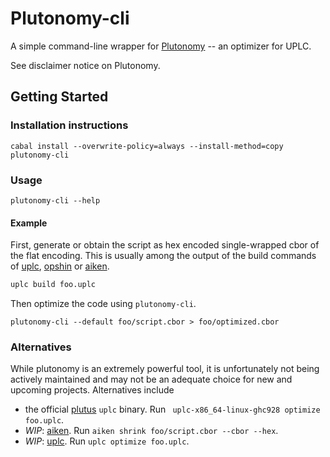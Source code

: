 # Plutonomy-cli

A simple command-line wrapper for [Plutonomy](https://github.com/well-typed/plutonomy) -- an optimizer for UPLC.

See disclaimer notice on Plutonomy.

## Getting Started

### Installation instructions

```
cabal install --overwrite-policy=always --install-method=copy plutonomy-cli
```

### Usage

```
plutonomy-cli --help
```

#### Example

First, generate or obtain the script as hex encoded single-wrapped cbor of the flat encoding.
This is usually among the output of the build commands of [uplc](https://github.com/OpShin/uplc), [opshin](https://github.com/OpShin/opshin) or [aiken](https://github.com/aiken-lang/aiken).

```bash
uplc build foo.uplc
```

Then optimize the code using `plutonomy-cli`.

```
plutonomy-cli --default foo/script.cbor > foo/optimized.cbor
```

### Alternatives

While plutonomy is an extremely powerful tool, it is unfortunately not being actively maintained and may not be an adequate choice for new and upcoming projects.
Alternatives include

- the official [plutus](https://github.com/input-output-hk/plutus/releases) `uplc` binary. Run ` uplc-x86_64-linux-ghc928 optimize foo.uplc`.
- _WIP_: [aiken](https://github.com/aiken-lang/aiken). Run `aiken shrink foo/script.cbor --cbor --hex`.
- _WIP_: [uplc](https://github.com/OpShin/uplc). Run `uplc optimize foo.uplc`.


